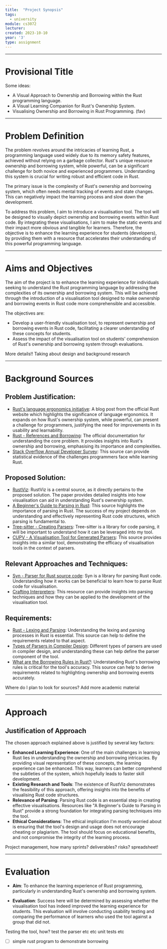 ```yaml
---
title:  "Project Synopsis"
tags:
  - university
module: cs3072
lecturer:
created: 2023-10-10
year: '3'
type: assignment
---
```

---
# Provisional Title
Some ideas:
- A Visual Approach to Ownership and Borrowing within the Rust programming language.
- A Visual Learning Companion for Rust's Ownership System.
- Visualising Ownership and Borrowing in Rust Programming. (fav)

---
# Problem Definition

The problem revolves around the intricacies of learning Rust, a programming language used widely due to its memory safety features, achieved without relying on a garbage collector. Rust's unique resource ownership and borrowing system, while powerful, can be a significant challenge for both novice and experienced programmers. Understanding this system is crucial for writing robust and efficient code in Rust.

The primary issue is the complexity of Rust's ownership and borrowing system, which often needs mental tracking of events and state changes. This can negatively impact the learning process and slow down the development.

To address this problem, I aim to introduce a visualisation tool. The tool will be designed to visually depict ownership and borrowing events within Rust code. By integrating these visualisations, I aim to make the static events and their impact more obvious and tangible for learners. Therefore, the objective is to enhance the learning experience for students (developers), by providing them with a resource that accelerates their understanding of this powerful programming language.

---
# Aims and Objectives

The aim of the project is to enhance the learning experience for individuals seeking to understand the Rust programming language by addressing the complexities of its ownership and borrowing system. This will be achieved through the introduction of a visualisation tool designed to make ownership and borrowing events in Rust code more comprehensible and accessible.

The objectives are:
- Develop a user-friendly visualisation tool, to represent ownership and borrowing events in Rust code, facilitating a clearer understanding of these concepts for students.
- Assess the impact of the visualisation tool on students' comprehension of Rust's ownership and borrowing system through evaluations.

More details!! Taking about design and background research

---
# Background Sources

## Problem Justification:
- [Rust's language ergonomics initiative](https://blog.rust-lang.org/2017/03/02/lang-ergonomics.html): A blog post from the official Rust website which highlights the significance of language ergonomics. It expands on how Rust's ownership system, while powerful, can present a challenge for programmers, justifying the need for improvements in its usability and learnability.
- [Rust - References and Borrowing](https://doc.rust-lang.org/book/ch04-02-references-and-borrowing.html): The official documentation for understanding the core problem. It provides insights into Rust's ownership and borrowing, emphasising its importance and complexities.
- [Stack Overflow Annual Developer Survey](https://insights.stackoverflow.com/survey): This source can provide statistical evidence of the challenges programmers face while learning Rust.

## Proposed Solution:
- [RustViz](https://web.eecs.umich.edu/~comar/rustviz-vlhcc22.pdf): RustViz is a central source, as it directly pertains to the proposed solution. The paper provides detailed insights into how visualisation can aid in understanding Rust's ownership system.
- [A Beginner's Guide to Parsing in Rust](https://depth-first.com/articles/2021/12/16/a-beginners-guide-to-parsing-in-rust/): This source highlights the importance of parsing in Rust. The success of my project depends on understanding and effectively representing Rust code structures, which parsing is fundamental to.
- [Tree-sitter - Creating Parsers](https://tree-sitter.github.io/tree-sitter/creating-parsers): Tree-sitter is a library for code parsing, it will be important to understand how it can be leveraged into my tool. 
- [CUPV - A Visualisation Tool for Generated Parsers](https://dl.acm.org/doi/pdf/10.1145/331795.331801): This source provides insights into a similar tool, demonstrating the efficacy of visualisation tools in the context of parsers.

## Relevant Approaches and Techniques:
- [Syn - Parser for Rust source code](https://github.com/dtolnay/syn): Syn is a library for parsing Rust code. Understanding how it works can be beneficial to learn how to parse Rust code for visualisation.
- [Crafting Interpreters](https://craftinginterpreters.com/): This resource can provide insights into parsing techniques and how they can be applied to the development of the visualisation tool.

## Requirements:
- [Rust - Lexing and Parsing](https://rustc-dev-guide.rust-lang.org/the-parser.html): Understanding the lexing and parsing processes in Rust is essential. This source can help to define the requirements related to that aspect.
- [Types of Parsers in Compiler Design](https://www.geeksforgeeks.org/types-of-parsers-in-compiler-design/): Different types of parsers are used in compiler design, and understanding these can help define the parser component of the tool.
- [What are the Borrowing Rules in Rust?](https://levelup.gitconnected.com/what-are-the-borrowing-rules-in-rust-6ff431e92d53): Understanding Rust's borrowing rules is critical for the tool's accuracy. This source can help to derive requirements related to highlighting ownership and borrowing events accurately.

Where do I plan to look for sources? Add more academic material

---
# Approach
## Justification of Approach
The chosen approach explained above is justified by several key factors:
- **Enhanced Learning Experience**: One of the main challenges in learning Rust lies in understanding the ownership and borrowing intricacies. By providing visual representation of these concepts, the learning experience can be enhanced. This way, learners can better comprehend the subtleties of the system, which hopefully leads to faster skill development.
- **Existing Research and Tools**: The existence of RustViz demonstrates the feasibility of this approach, offering insights into the benefits of visualising Rust code structures.
- **Relevance of Parsing**: Parsing Rust code is an essential step in creating effective visualisations. Resources like "A Beginner's Guide to Parsing in Rust" provide a strong foundation for integrating parsing techniques into the tool.
- **Ethical Considerations**: The ethical implication I'm mostly worried about is ensuring that the tool's design and usage does not encourage cheating or plagiarism. The tool should focus on educational benefits, and not compromise the integrity of the learning process.

Project management, how many sprints? deliverables? risks? spreadsheet!

---
# Evaluation

- **Aim**: To enhance the learning experience of Rust programming, particularly in understanding Rust's ownership and borrowing system.

- **Evaluation**: Success here will be determined by assessing whether the visualisation tool has indeed improved the learning experience for students. This evaluation will involve conducting usability testing and comparing the performance of learners who used the tool against a group that did not.

Testing the tool, how? test the parser etc etc unit tests etc

- [ ] simple rust program to demonstrate borrowing